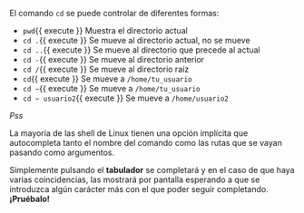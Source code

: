El comando `cd` se puede controlar de diferentes formas:

* `pwd`{{ execute }} Muestra el directorio actual
* `cd .`{{ execute }} Se mueve al directorio actual, no se mueve
* `cd ..`{{ execute }} Se mueve al directorio que precede al actual
* `cd -`{{ execute }} Se mueve al directorio anterior
* `cd /`{{ execute }} Se mueve al directorio raíz
* `cd`{{ execute }} Se mueve a `/home/tu_usuario`
* `cd ∼`{{ execute }} Se mueve a `/home/tu_usuario`
* `cd ∼ usuario2`{{ execute }} Se mueve a `/home/usuario2`

*Pss*

La mayoría de las shell de Linux tienen una opción implícita que autocompleta tanto el nombre del comando como las rutas que se vayan pasando como argumentos.

Simplemente pulsando el **tabulador** se completará y en el caso de que haya varias coincidencias, las mostrará por pantalla esperando a que se introduzca algún carácter más con el que poder seguir completando. **¡Pruébalo!**
